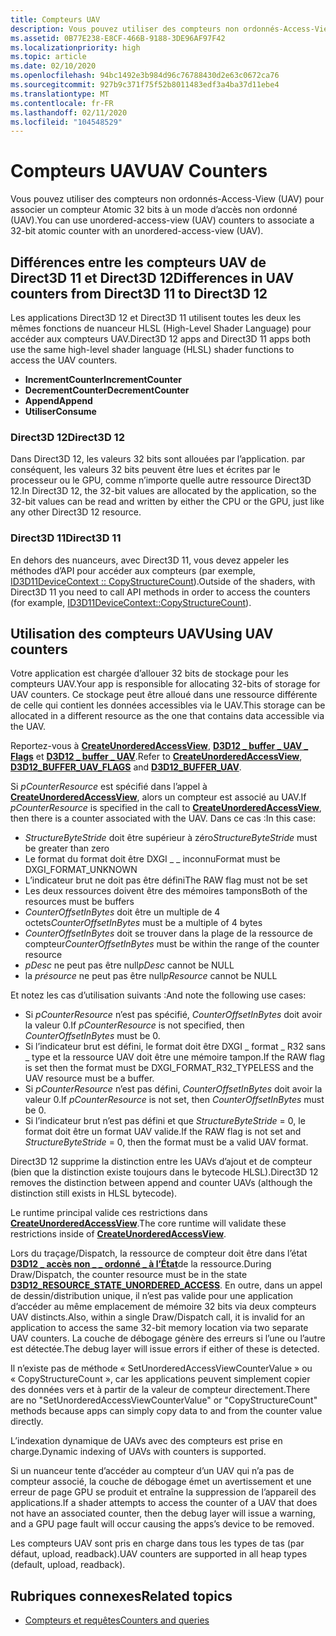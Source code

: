 ```yaml
---
title: Compteurs UAV
description: Vous pouvez utiliser des compteurs non ordonnés-Access-View (UAV) pour associer un compteur Atomic 32 bits à un mode d’accès non ordonné (UAV).
ms.assetid: 0B77E238-E8CF-466B-9188-3DE96AF97F42
ms.localizationpriority: high
ms.topic: article
ms.date: 02/10/2020
ms.openlocfilehash: 94bc1492e3b984d96c76788430d2e63c0672ca76
ms.sourcegitcommit: 927b9c371f75f52b8011483edf3a4ba37d11ebe4
ms.translationtype: MT
ms.contentlocale: fr-FR
ms.lasthandoff: 02/11/2020
ms.locfileid: "104548529"
---
```

# <a name="uav-counters"></a><span data-ttu-id="c0715-103">Compteurs UAV</span><span class="sxs-lookup"><span data-stu-id="c0715-103">UAV Counters</span></span>
<span data-ttu-id="c0715-104">Vous pouvez utiliser des compteurs non ordonnés-Access-View (UAV) pour associer un compteur Atomic 32 bits à un mode d’accès non ordonné (UAV).</span><span class="sxs-lookup"><span data-stu-id="c0715-104">You can use unordered-access-view (UAV) counters to associate a 32-bit atomic counter with an unordered-access-view (UAV).</span></span>

## <a name="differences-in-uav-counters-from-direct3d-11-to-direct3d-12"></a><span data-ttu-id="c0715-105">Différences entre les compteurs UAV de Direct3D 11 et Direct3D 12</span><span class="sxs-lookup"><span data-stu-id="c0715-105">Differences in UAV counters from Direct3D 11 to Direct3D 12</span></span>
<span data-ttu-id="c0715-106">Les applications Direct3D 12 et Direct3D 11 utilisent toutes les deux les mêmes fonctions de nuanceur HLSL (High-Level Shader Language) pour accéder aux compteurs UAV.</span><span class="sxs-lookup"><span data-stu-id="c0715-106">Direct3D 12 apps and Direct3D 11 apps both use the same high-level shader language (HLSL) shader functions to access the UAV counters.</span></span>

-   <span data-ttu-id="c0715-107">**IncrementCounter**</span><span class="sxs-lookup"><span data-stu-id="c0715-107">**IncrementCounter**</span></span>
-   <span data-ttu-id="c0715-108">**DecrementCounter**</span><span class="sxs-lookup"><span data-stu-id="c0715-108">**DecrementCounter**</span></span>
-   <span data-ttu-id="c0715-109">**Append**</span><span class="sxs-lookup"><span data-stu-id="c0715-109">**Append**</span></span>
-   <span data-ttu-id="c0715-110">**Utiliser**</span><span class="sxs-lookup"><span data-stu-id="c0715-110">**Consume**</span></span>

### <a name="direct3d-12"></a><span data-ttu-id="c0715-111">Direct3D 12</span><span class="sxs-lookup"><span data-stu-id="c0715-111">Direct3D 12</span></span>
<span data-ttu-id="c0715-112">Dans Direct3D 12, les valeurs 32 bits sont allouées par l’application. par conséquent, les valeurs 32 bits peuvent être lues et écrites par le processeur ou le GPU, comme n’importe quelle autre ressource Direct3D 12.</span><span class="sxs-lookup"><span data-stu-id="c0715-112">In Direct3D 12, the 32-bit values are allocated by the application, so the 32-bit values can be read and written by either the CPU or the GPU, just like any other Direct3D 12 resource.</span></span>

### <a name="direct3d-11"></a><span data-ttu-id="c0715-113">Direct3D 11</span><span class="sxs-lookup"><span data-stu-id="c0715-113">Direct3D 11</span></span>
<span data-ttu-id="c0715-114">En dehors des nuanceurs, avec Direct3D 11, vous devez appeler les méthodes d’API pour accéder aux compteurs (par exemple, [ID3D11DeviceContext :: CopyStructureCount](/windows/win32/api/d3d11/nf-d3d11-id3d11devicecontext-copystructurecount)).</span><span class="sxs-lookup"><span data-stu-id="c0715-114">Outside of the shaders, with Direct3D 11 you need to call API methods in order to access the counters (for example, [ID3D11DeviceContext::CopyStructureCount](/windows/win32/api/d3d11/nf-d3d11-id3d11devicecontext-copystructurecount)).</span></span>

## <a name="using-uav-counters"></a><span data-ttu-id="c0715-115">Utilisation des compteurs UAV</span><span class="sxs-lookup"><span data-stu-id="c0715-115">Using UAV counters</span></span>
<span data-ttu-id="c0715-116">Votre application est chargée d’allouer 32 bits de stockage pour les compteurs UAV.</span><span class="sxs-lookup"><span data-stu-id="c0715-116">Your app is responsible for allocating 32-bits of storage for UAV counters.</span></span> <span data-ttu-id="c0715-117">Ce stockage peut être alloué dans une ressource différente de celle qui contient les données accessibles via le UAV.</span><span class="sxs-lookup"><span data-stu-id="c0715-117">This storage can be allocated in a different resource as the one that contains data accessible via the UAV.</span></span>

<span data-ttu-id="c0715-118">Reportez-vous à [**CreateUnorderedAccessView**](/windows/desktop/api/d3d12/nf-d3d12-id3d12device-createunorderedaccessview), [**D3D12 \_ buffer \_ UAV \_ Flags**](/windows/desktop/api/d3d12/ne-d3d12-d3d12_buffer_uav_flags) et [**D3D12 \_ buffer \_ UAV**](/windows/desktop/api/d3d12/ns-d3d12-d3d12_buffer_uav).</span><span class="sxs-lookup"><span data-stu-id="c0715-118">Refer to [**CreateUnorderedAccessView**](/windows/desktop/api/d3d12/nf-d3d12-id3d12device-createunorderedaccessview), [**D3D12\_BUFFER\_UAV\_FLAGS**](/windows/desktop/api/d3d12/ne-d3d12-d3d12_buffer_uav_flags) and [**D3D12\_BUFFER\_UAV**](/windows/desktop/api/d3d12/ns-d3d12-d3d12_buffer_uav).</span></span>

<span data-ttu-id="c0715-119">Si *pCounterResource* est spécifié dans l’appel à [**CreateUnorderedAccessView**](/windows/desktop/api/d3d12/nf-d3d12-id3d12device-createunorderedaccessview), alors un compteur est associé au UAV.</span><span class="sxs-lookup"><span data-stu-id="c0715-119">If *pCounterResource* is specified in the call to [**CreateUnorderedAccessView**](/windows/desktop/api/d3d12/nf-d3d12-id3d12device-createunorderedaccessview), then there is a counter associated with the UAV.</span></span> <span data-ttu-id="c0715-120">Dans ce cas :</span><span class="sxs-lookup"><span data-stu-id="c0715-120">In this case:</span></span>

-   <span data-ttu-id="c0715-121">*StructureByteStride* doit être supérieur à zéro</span><span class="sxs-lookup"><span data-stu-id="c0715-121">*StructureByteStride* must be greater than zero</span></span>
-   <span data-ttu-id="c0715-122">Le format du format doit être DXGI \_ \_ inconnu</span><span class="sxs-lookup"><span data-stu-id="c0715-122">Format must be DXGI\_FORMAT\_UNKNOWN</span></span>
-   <span data-ttu-id="c0715-123">L’indicateur brut ne doit pas être défini</span><span class="sxs-lookup"><span data-stu-id="c0715-123">The RAW flag must not be set</span></span>
-   <span data-ttu-id="c0715-124">Les deux ressources doivent être des mémoires tampons</span><span class="sxs-lookup"><span data-stu-id="c0715-124">Both of the resources must be buffers</span></span>
-   <span data-ttu-id="c0715-125">*CounterOffsetInBytes* doit être un multiple de 4 octets</span><span class="sxs-lookup"><span data-stu-id="c0715-125">*CounterOffsetInBytes* must be a multiple of 4 bytes</span></span>
-   <span data-ttu-id="c0715-126">*CounterOffsetInBytes* doit se trouver dans la plage de la ressource de compteur</span><span class="sxs-lookup"><span data-stu-id="c0715-126">*CounterOffsetInBytes* must be within the range of the counter resource</span></span>
-   <span data-ttu-id="c0715-127">*pDesc* ne peut pas être null</span><span class="sxs-lookup"><span data-stu-id="c0715-127">*pDesc* cannot be NULL</span></span>
-   <span data-ttu-id="c0715-128">la *présource* ne peut pas être null</span><span class="sxs-lookup"><span data-stu-id="c0715-128">*pResource* cannot be NULL</span></span>

<span data-ttu-id="c0715-129">Et notez les cas d’utilisation suivants :</span><span class="sxs-lookup"><span data-stu-id="c0715-129">And note the following use cases:</span></span>

-   <span data-ttu-id="c0715-130">Si *pCounterResource* n’est pas spécifié, *CounterOffsetInBytes* doit avoir la valeur 0.</span><span class="sxs-lookup"><span data-stu-id="c0715-130">If *pCounterResource* is not specified, then *CounterOffsetInBytes* must be 0.</span></span>
-   <span data-ttu-id="c0715-131">Si l’indicateur brut est défini, le format doit être DXGI \_ format \_ R32 sans \_ type et la ressource UAV doit être une mémoire tampon.</span><span class="sxs-lookup"><span data-stu-id="c0715-131">If the RAW flag is set then the format must be DXGI\_FORMAT\_R32\_TYPELESS and the UAV resource must be a buffer.</span></span>
-   <span data-ttu-id="c0715-132">Si *pCounterResource* n’est pas défini, *CounterOffsetInBytes* doit avoir la valeur 0.</span><span class="sxs-lookup"><span data-stu-id="c0715-132">If *pCounterResource* is not set, then *CounterOffsetInBytes* must be 0.</span></span>
-   <span data-ttu-id="c0715-133">Si l’indicateur brut n’est pas défini et que *StructureByteStride* = 0, le format doit être un format UAV valide.</span><span class="sxs-lookup"><span data-stu-id="c0715-133">If the RAW flag is not set and *StructureByteStride* = 0, then the format must be a valid UAV format.</span></span>

<span data-ttu-id="c0715-134">Direct3D 12 supprime la distinction entre les UAVs d’ajout et de compteur (bien que la distinction existe toujours dans le bytecode HLSL).</span><span class="sxs-lookup"><span data-stu-id="c0715-134">Direct3D 12 removes the distinction between append and counter UAVs (although the distinction still exists in HLSL bytecode).</span></span>

<span data-ttu-id="c0715-135">Le runtime principal valide ces restrictions dans [**CreateUnorderedAccessView**](/windows/desktop/api/d3d12/nf-d3d12-id3d12device-createunorderedaccessview).</span><span class="sxs-lookup"><span data-stu-id="c0715-135">The core runtime will validate these restrictions inside of [**CreateUnorderedAccessView**](/windows/desktop/api/d3d12/nf-d3d12-id3d12device-createunorderedaccessview).</span></span>

<span data-ttu-id="c0715-136">Lors du traçage/Dispatch, la ressource de compteur doit être dans l’état [**D3D12 \_ accès non \_ \_ ordonné \_ à l’État**](/windows/desktop/api/d3d12/ne-d3d12-d3d12_resource_states)de la ressource.</span><span class="sxs-lookup"><span data-stu-id="c0715-136">During Draw/Dispatch, the counter resource must be in the state [**D3D12\_RESOURCE\_STATE\_UNORDERED\_ACCESS**](/windows/desktop/api/d3d12/ne-d3d12-d3d12_resource_states).</span></span> <span data-ttu-id="c0715-137">En outre, dans un appel de dessin/distribution unique, il n’est pas valide pour une application d’accéder au même emplacement de mémoire 32 bits via deux compteurs UAV distincts.</span><span class="sxs-lookup"><span data-stu-id="c0715-137">Also, within a single Draw/Dispatch call, it is invalid for an application to access the same 32-bit memory location via two separate UAV counters.</span></span> <span data-ttu-id="c0715-138">La couche de débogage génère des erreurs si l’une ou l’autre est détectée.</span><span class="sxs-lookup"><span data-stu-id="c0715-138">The debug layer will issue errors if either of these is detected.</span></span>

<span data-ttu-id="c0715-139">Il n’existe pas de méthode « SetUnorderedAccessViewCounterValue » ou « CopyStructureCount », car les applications peuvent simplement copier des données vers et à partir de la valeur de compteur directement.</span><span class="sxs-lookup"><span data-stu-id="c0715-139">There are no "SetUnorderedAccessViewCounterValue" or "CopyStructureCount" methods because apps can simply copy data to and from the counter value directly.</span></span>

<span data-ttu-id="c0715-140">L’indexation dynamique de UAVs avec des compteurs est prise en charge.</span><span class="sxs-lookup"><span data-stu-id="c0715-140">Dynamic indexing of UAVs with counters is supported.</span></span>

<span data-ttu-id="c0715-141">Si un nuanceur tente d’accéder au compteur d’un UAV qui n’a pas de compteur associé, la couche de débogage émet un avertissement et une erreur de page GPU se produit et entraîne la suppression de l’appareil des applications.</span><span class="sxs-lookup"><span data-stu-id="c0715-141">If a shader attempts to access the counter of a UAV that does not have an associated counter, then the debug layer will issue a warning, and a GPU page fault will occur causing the apps’s device to be removed.</span></span>

<span data-ttu-id="c0715-142">Les compteurs UAV sont pris en charge dans tous les types de tas (par défaut, upload, readback).</span><span class="sxs-lookup"><span data-stu-id="c0715-142">UAV counters are supported in all heap types (default, upload, readback).</span></span>

## <a name="related-topics"></a><span data-ttu-id="c0715-143">Rubriques connexes</span><span class="sxs-lookup"><span data-stu-id="c0715-143">Related topics</span></span>

* [<span data-ttu-id="c0715-144">Compteurs et requêtes</span><span class="sxs-lookup"><span data-stu-id="c0715-144">Counters and queries</span></span>](counters-and-queries.md)
